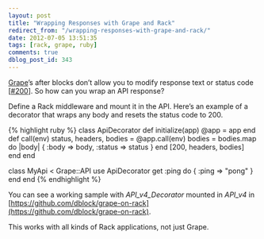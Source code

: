 ```yaml
---
layout: post
title: "Wrapping Responses with Grape and Rack"
redirect_from: "/wrapping-responses-with-grape-and-rack/"
date: 2012-07-05 13:51:35
tags: [rack, grape, ruby]
comments: true
dblog_post_id: 343
---
```

[Grape](https://github.com/ruby-grape/grape)’s after blocks don’t allow you to modify response text or status code [[#200](https://github.com/ruby-grape/grape/issues/200)]. So how can you wrap an API response?

Define a Rack middleware and mount it in the API. Here’s an example of a decorator that wraps any body and resets the status code to 200.

{% highlight ruby %}
class ApiDecorator
    def initialize(app)
        @app = app
    end
    def call(env)
        status, headers, bodies = @app.call(env)
        bodies = bodies.map do |body|
            { :body => body, :status => status }
        end
        [200, headers, bodies]
    end
end

class MyApi < Grape::API
    use ApiDecorator
    get :ping do
        { :ping => "pong" }
    end
end
{% endhighlight %}

You can see a working sample with _API_v4_Decorator_ mounted in _API_v4_ in [https://github.com/dblock/grape-on-rack](https://github.com/dblock/grape-on-rack).

This works with all kinds of Rack applications, not just Grape.
